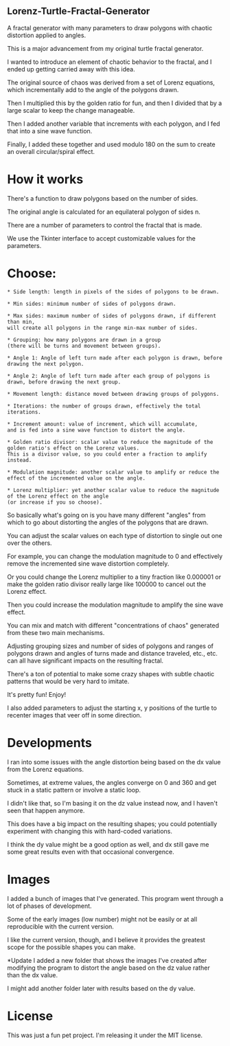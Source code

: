 ## Lorenz-Turtle-Fractal-Generator

A fractal generator with many parameters to draw polygons with chaotic distortion applied to angles. 

This is a major advancement from my original turtle fractal generator. 

I wanted to introduce an element of chaotic behavior to the fractal, and I ended up getting carried away with this idea.

The original source of chaos was derived from a set of Lorenz equations, which incrementally add to the angle of the polygons drawn.

Then I multiplied this by the golden ratio for fun, and then I divided that by a large scalar to keep the change manageable.

Then I added another variable that increments with each polygon, and I fed that into a sine wave function.

Finally, I added these together and used modulo 180 on the sum to create an overall circular/spiral effect. 

# How it works
There's a function to draw polygons based on the number of sides. 

The original angle is calculated for an equilateral polygon of sides n.

There are a number of parameters to control the fractal that is made.

We use the Tkinter interface to accept customizable values for the parameters.

# Choose: 
    * Side length: length in pixels of the sides of polygons to be drawn.
    
    * Min sides: minimum number of sides of polygons drawn.
    
    * Max sides: maximum number of sides of polygons drawn, if different than min, 
    will create all polygons in the range min-max number of sides.
    
    * Grouping: how many polygons are drawn in a group 
    (there will be turns and movement between groups).
    
    * Angle 1: Angle of left turn made after each polygon is drawn, before drawing the next polygon.
    
    * Angle 2: Angle of left turn made after each group of polygons is drawn, before drawing the next group.
    
    * Movement length: distance moved between drawing groups of polygons.
    
    * Iterations: the number of groups drawn, effectively the total iterations. 
    
    * Increment amount: value of increment, which will accumulate,
    and is fed into a sine wave function to distort the angle. 
    
    * Golden ratio divisor: scalar value to reduce the magnitude of the golden ratio's effect on the Lorenz values.
    This is a divisor value, so you could enter a fraction to amplify instead. 
    
    * Modulation magnitude: another scalar value to amplify or reduce the effect of the incremented value on the angle. 
    
    * Lorenz multiplier: yet another scalar value to reduce the magnitude of the Lorenz effect on the angle 
    (or increase if you so choose). 
    

So basically what's going on is you have many different "angles" from which to go about distorting the angles of the polygons that are drawn.

You can adjust the scalar values on each type of distortion to single out one over the others.

For example, you can change the modulation magnitude to 0 and effectively remove the incremented sine wave distortion completely.

Or you could change the Lorenz multiplier to a tiny fraction like 0.000001 or make the golden ratio divisor really large like 100000 to cancel out the Lorenz effect.

Then you could increase the modulation magnitude to amplify the sine wave effect.

You can mix and match with different "concentrations of chaos" generated from these two main mechanisms. 

Adjusting grouping sizes and number of sides of polygons and ranges of polygons drawn and angles of turns made and distance traveled, etc., etc. can all have significant impacts on the resulting fractal. 

There's a ton of potential to make some crazy shapes  with subtle chaotic patterns that would be very hard to imitate. 

It's pretty fun! Enjoy!

I also added parameters to adjust the starting x, y positions of the turtle to recenter images that veer off in some direction. 

# Developments
I ran into some issues with the angle distortion being based on the dx value from the Lorenz equations. 

Sometimes, at extreme values, the angles converge on 0 and 360 and get stuck in a static pattern or involve a static loop.

I didn't like that, so I'm basing it on the dz value instead now, and I haven't seen that happen anymore. 

This does have a big impact on the resulting shapes; you could potentially experiment with changing this with hard-coded variations.

I think the dy value might be a good option as well, and dx still gave me some great results even with that occasional convergence. 

# Images
I added a bunch of images that I've generated. This program went through a lot of phases of development.

Some of the early images (low number) might not be easily or at all reproducible with the current version.

I like the current version, though, and I believe it provides the greatest scope for the possible shapes you can make. 

*Update
I added a new folder that shows the images I've created after modifying the program to distort the angle based on the dz value rather than the dx value.

I might add another folder later with results based on the dy value. 


# License
This was just a fun pet project. I'm releasing it under the MIT license. 
